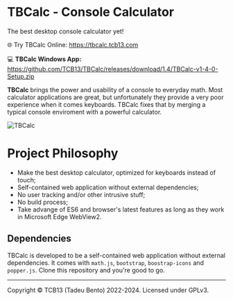 # TBCalc - Console Calculator
The best desktop console calculator yet!

🌐 Try TBCalc Online: https://tbcalc.tcb13.com

💻 **TBCalc Windows App:** https://github.com/TCB13/TBCalc/releases/download/1.4/TBCalc-v1-4-0-Setup.zip
 
**TBCalc** brings the power and usability of a console to everyday math. Most calculator applications are great, but unfortunately they provide a very poor experience when it comes keyboards. TBCalc fixes that by merging a typical console enviroment with a powerful calculator.

![TBCalc](https://cdn.tcb13.com/2022/tbcalc-intro2.gif)

# Project Philosophy

* Make the best desktop calculator, optimized for keyboards instead of touch;
* Self-contained web application without external dependencies;
* No user tracking and/or other intrusive stuff;
* No build process;
* Take advange of ES6 and browser's latest features as long as they work in Microsoft Edge WebView2.

## Dependencies
TBCalc is developed to be a self-contained web application without external dependencies. It comes with `math.js`, `bootstrap`, `boostrap-icons` and `popper.js`. Clone this repository and you're good to go.

________

Copyright © TCB13 (Tadeu Bento) 2022-2024. Licensed under GPLv3.
